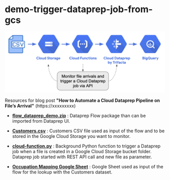 # demo-trigger-dataprep-job-from-gcs

![image](How_to_trigger_Dataprep_jobs_From_Cloud_Storage.png)

Resources for blog post **"How to Automate a Cloud Dataprep Pipeline on File’s Arrival"** (https://xxxxxxxxx)

- **[flow_dataprep_demo.zip](https://github.com/victorcouste/demo-trigger-dataprep-job-from-gcs/blob/master/flow_dataprep_demo.zip)** : Dataprep Flow package than can be imported from Dataprep UI.

- **[Customers.csv](https://github.com/victorcouste/demo-trigger-dataprep-job-from-gcs/blob/master/Customers.csv)** : Customers CSV file used as input of the flow and to be stored in the Google Cloud Storage you want to monitor.

- **[cloud-function.py](https://github.com/victorcouste/demo-trigger-dataprep-job-from-gcs/blob/master/cloud-function.py)** : Background Python function to trigger a Dataprep job when a file is created in a Google Cloud Storage bucket folder. Dataprep job started with REST API call and new file as parameter.

- **[Occupation Mapping Google Sheet](https://docs.google.com/spreadsheets/d/10EvnxBM1jXcJj62K7ovAdcA3I8JMOWGU8XUty4bU_C4/edit#gid=0)** : Google Sheet used as input of the flow for the lookup with the Customers dataset.






